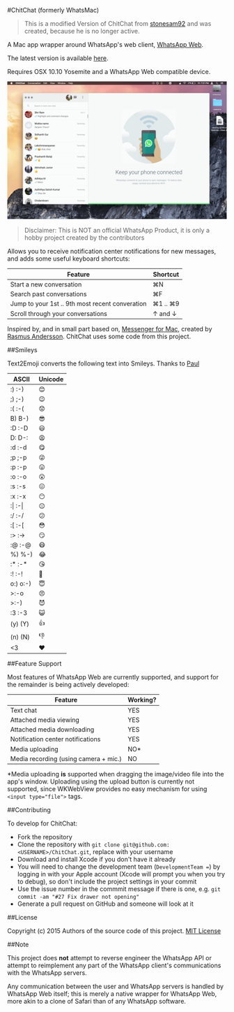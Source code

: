 #ChitChat (formerly WhatsMac)
> This is a modified Version of ChitChat from [stonesam92](https://github.com/stonesam92/ChitChat) and was created, because he is no longer active.

A Mac app wrapper around WhatsApp's web client, [WhatsApp Web](https://web.whatsapp.com).

The latest version is available [here](https://github.com/Neo11/ChitChat/releases/latest).

Requires OSX 10.10 Yosemite and a WhatsApp Web compatible device.

![WhatsMac Screenshot](/ScreenShot.png "ChitChat Screenshot")

> Disclaimer: This is NOT an official WhatsApp Product, it is only a hobby project created by the contributors

Allows you to receive notification center notifications for new messages, and adds some useful keyboard shortcuts:

| Feature                                        | Shortcut  |
|------------------------------------------------|-----------|
| Start a new conversation                       | ⌘N        |
| Search past conversations                      | ⌘F        |
| Jump to your 1st .. 9th most recent converation| ⌘1 .. ⌘9  |
| Scroll through your conversations              | ↑ and ↓   |

Inspired by, and in small part based on, [Messenger for Mac](http://fbmacmessenger.rsms.me/), created by [Rasmus Andersson](https://twitter.com/rsms). ChitChat uses some code from this project.

##Smileys

Text2Emoji converts the following text into Smileys. Thanks to [Paul](https://github.com/c-o-m-m-a-n-d-e-r)

|ASCII        |Unicode|
|-------------|-------|
|:) :-)       |😊     |
|;) ;-)       |😉     |
|:( :-(       |😟     |
|B)  B-)      |😎     |
|:D :-D       |😃     |
|D: D-:       |😩     |
|:d :-d       |😋     |
|;p ;-p       |😜     |
|:p :-p       |😛     |
|:o :-o       |😮     |
|:s :-s       |😖     |
|:x :-x       |😶     |
|:\| :-\|     |😐     |
|:/ :-/       |😕     |
|:[ :-[       |😳     |
|:> :->       |😏     |
|:@ :-@       |😷     |
|%) %-)       |😂     |
|:\* :-\*     |😘     |
|:! :-!       |😬     |
|o:) o:-)     |😇     |
|>:-o         |😠     |
|>:-)         |😈     |
|:3 :-3       |😺     |
|(y) (Y)      |👍     |
|(n) (N)      |👎     |
|<3           |❤️     |

##Feature Support

Most features of WhatsApp Web are currently supported, and support for the remainder is being actively developed:

| Feature                                 | Working?  |
|-----------------------------------------|-----------|
| Text chat                               | YES       |
| Attached media viewing                  | YES       |
| Attached media downloading              | YES       |
| Notification center notifications       | YES       |
| Media uploading                         | NO\*      |
| Media recording (using camera + mic.)   | NO        |

\*Media uploading **is** supported when dragging the image/video file into the app's window. Uploading using the upload button is currently not supported, since WKWebView provides no easy mechanism for using `<input type="file">` tags.

##Contributing

To develop for ChitChat:
* Fork the repository
* Clone the repository with ```git clone git@github.com:<USERNAME>/ChitChat.git```, replace <USERNAME> with your username
* Download and install Xcode if you don't have it already
* You will need to change the development team (```DevelopmentTeam =```) by logging in with your Apple account (Xcode will prompt you when you try to debug), so don't include the project settings in your commit
* Use the issue number in the commmit message if there is one, e.g. ```git commit -am "#27 Fix drawer not opening"```
* Generate a pull request on GitHub and someone will look at it

##License

Copyright (c) 2015 Authors of the source code of this project.
[MIT License](./LICENSE.md)

##Note

This project does **not** attempt to reverse engineer the WhatsApp API or attempt to reimplement any part of the WhatsApp client's communications with the WhatsApp servers.

Any communication between the user and WhatsApp servers is handled by WhatsApp Web itself; this is merely a native wrapper for WhatsApp Web, more akin to a clone of Safari than of any WhatsApp software.

